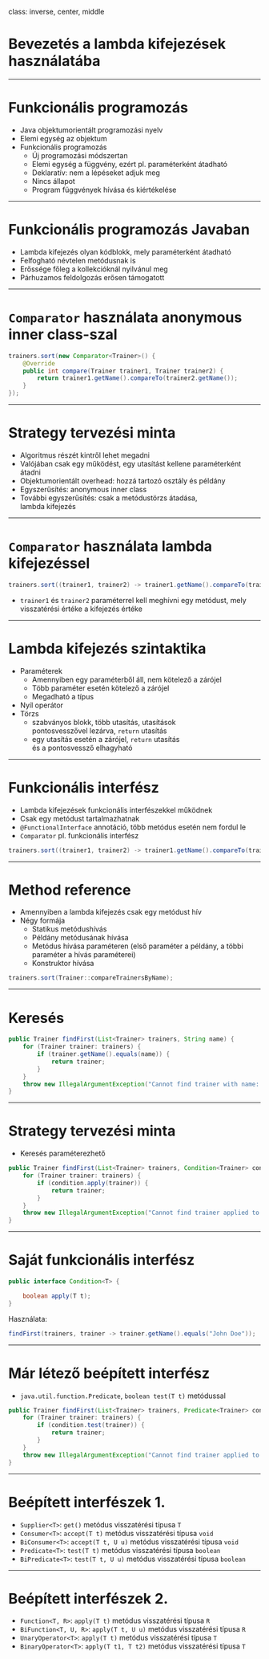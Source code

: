 class: inverse, center, middle



# Bevezetés a lambda kifejezések használatába

---

# Funkcionális programozás

* Java objektumorientált programozási nyelv
* Elemi egység az objektum
* Funkcionális programozás
	* Új programozási módszertan
	* Elemi egység a függvény, ezért pl. paraméterként átadható
	* Deklaratív: nem a lépéseket adjuk meg
	* Nincs állapot
	* Program függvények hívása és kiértékelése

---

# Funkcionális programozás Javaban

* Lambda kifejezés olyan kódblokk, mely paraméterként átadható
* Felfogható névtelen metódusnak is
* Erőssége főleg a kollekcióknál nyilvánul meg
* Párhuzamos feldolgozás erősen támogatott

---

# `Comparator` használata anonymous inner class-szal

```java
trainers.sort(new Comparator<Trainer>() {
    @Override
    public int compare(Trainer trainer1, Trainer trainer2) {
        return trainer1.getName().compareTo(trainer2.getName());
    }
});
```

---

# Strategy tervezési minta

* Algoritmus részét kintről lehet megadni
* Valójában csak egy működést, egy utasítást kellene paraméterként átadni
* Objektumorientált overhead: hozzá tartozó osztály és példány
* Egyszerűsítés: anonymous inner class
* További egyszerűsítés: csak a metódustörzs átadása, <br /> lambda kifejezés

---

# `Comparator` használata lambda kifejezéssel

```java
trainers.sort((trainer1, trainer2) -> trainer1.getName().compareTo(trainer2.getName()));
```

* `trainer1` és `trainer2` paraméterrel kell meghívni egy metódust, mely visszatérési értéke a kifejezés értéke

---

# Lambda kifejezés szintaktika

* Paraméterek
	* Amennyiben egy paraméterből áll, nem kötelező a zárójel
	* Több paraméter esetén kötelező a zárójel
	* Megadható a típus
* Nyíl operátor
* Törzs
	* szabványos blokk, több utasítás, utasítások <br /> pontosvesszővel lezárva, `return` utasítás
	* egy utasítás esetén a zárójel, `return` utasítás <br /> és a pontosvessző elhagyható

---

# Funkcionális interfész

* Lambda kifejezések funkcionális interfészekkel működnek
* Csak egy metódust tartalmazhatnak
* `@FunctionalInterface` annotáció, több metódus esetén nem fordul le
* `Comparator` pl. funkcionális interfész

```java
trainers.sort((trainer1, trainer2) -> trainer1.getName().compareTo(trainer2.getName()));
```

---

# Method reference

* Amennyiben a lambda kifejezés csak egy metódust hív
* Négy formája
    * Statikus metódushívás
    * Példány metódusának hívása
    * Metódus hívása paraméteren (első paraméter a példány, a többi paraméter a hívás paraméterei)
    * Konstruktor hívása

```java
trainers.sort(Trainer::compareTrainersByName);
```

---

# Keresés

```java
public Trainer findFirst(List<Trainer> trainers, String name) {
    for (Trainer trainer: trainers) {
        if (trainer.getName().equals(name)) {
            return trainer;
        }
    }
    throw new IllegalArgumentException("Cannot find trainer with name: " + name);
}
```

---

# Strategy tervezési minta

* Keresés paraméterezhető

```java
public Trainer findFirst(List<Trainer> trainers, Condition<Trainer> condition) {
    for (Trainer trainer: trainers) {
        if (condition.apply(trainer)) {
            return trainer;
        }
    }
    throw new IllegalArgumentException("Cannot find trainer applied to the condition");
}
```

---

# Saját funkcionális interfész

```java
public interface Condition<T> {

    boolean apply(T t);
}
```

Használata:

```java
findFirst(trainers, trainer -> trainer.getName().equals("John Doe"));
```

---

# Már létező beépített interfész

* `java.util.function.Predicate`, `boolean test(T t)` metódussal

```java
public Trainer findFirst(List<Trainer> trainers, Predicate<Trainer> condition) {
    for (Trainer trainer: trainers) {
        if (condition.test(trainer)) {
            return trainer;
        }
    }
    throw new IllegalArgumentException("Cannot find trainer applied to the condition");
}
```

---

# Beépített interfészek 1.

* `Supplier<T>`: `get()` metódus visszatérési típusa `T`
* `Consumer<T>`: `accept(T t)` metódus visszatérési típusa `void`
* `BiConsumer<T>`: `accept(T t, U u)` metódus visszatérési típusa `void`
* `Predicate<T>`: `test(T t)` metódus visszatérési típusa `boolean`
* `BiPredicate<T>`: `test(T t, U u)` metódus visszatérési típusa `boolean`

---

# Beépített interfészek 2.

* `Function<T, R>`: `apply(T t)` metódus visszatérési típusa `R`
* `BiFunction<T, U, R>`: `apply(T t, U u)` metódus visszatérési típusa `R`
* `UnaryOperator<T>`: `apply(T t)` metódus visszatérési típusa `T`
* `BinaryOperator<T>`: `apply(T t1, T t2)` metódus visszatérési típusa `T`

